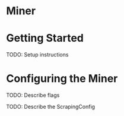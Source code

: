 # Miner

<Overview>

# Getting Started

TODO: Setup instructions

# Configuring the Miner

TODO: Describe flags

TODO: Describe the ScrapingConfig